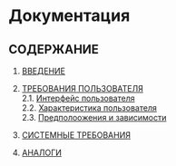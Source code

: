 # Документация

## СОДЕРЖАНИЕ
   
 1. [ВВЕДЕНИЕ](#1)
   
 2.	[ТРЕБОВАНИЯ ПОЛЬЗОВАТЕЛЯ](#2)   
   2.1. [Интерфейс пользователя](#2.1)   
   2.2. [Характеристика пользователя](#2.2)   
   2.3. [Предполоожения и зависимости](#2.3) 
    
 3. [СИСТЕМНЫЕ ТРЕБОВАНИЯ](#3)
 
 4. [АНАЛОГИ](#4)
